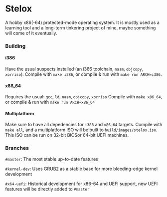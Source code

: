 # Stelox
A hobby x86(-64) protected-mode operating system.
It is mostly used as a learning tool and a long-term tinkering project of mine, maybe something will come of it
eventually.

### Building
#### i386
Have the usual suspects installed (an i386 toolchain, `nasm`, `objcopy`, `xorriso`).
Compile with `make i386`, or compile & run with `make run ARCH=i386`.

#### x86_64
Requires the usual: `gcc`, `ld`, `nasm`, `objcopy`, `xorriso`
Compile with `make x86_64`, or compile & run with `make run ARCH=x86_64`

#### Multiplatform
Make sure to have all depedencies for `i386` and `x86_64` targets.
Compile with `make all`, and a multiplatform ISO will be built to `build/images/stelox.iso`. This ISO can be run on 32-bit BIOSor 64-bit UEFI machines. 

### Branches
`#master`: The most stable up-to-date features

`#kernel-dev`: Uses GRUB2 as a stable base for more bleeding-edge kernel development

`#x64-uefi`: Historical development for x86-64 and UEFI support, new UEFI features will be directly added to `#master`
